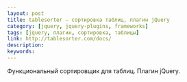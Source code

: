 ```yaml
---
layout: post
title: tablesorter — сортировка таблиц, плагин jQuery
category: [jquery, jquery-plugins, frameworks]
tags: [jquery, плагин, сортировка, таблицы]
link: http://tablesorter.com/docs/
description:
keywords:
---
```


<p>Функциональный сортировщик для таблиц. Плагин jQuery.</p>
